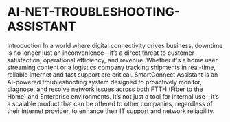 # AI-NET-TROUBLESHOOTING-ASSISTANT
Introduction
In a world where digital connectivity drives business, downtime is no longer just an 
inconvenience—it’s a direct threat to customer satisfaction, operational efficiency, and 
revenue. Whether it's a home user streaming content or a logistics company tracking 
shipments in real-time, reliable internet and fast support are critical.
SmartConnect Assistant is an AI-powered troubleshooting system designed to 
proactively monitor, diagnose, and resolve network issues across both FTTH (Fiber to 
the Home) and Enterprise environments. It’s not just a tool for internal use—it’s a 
scalable product that can be offered to other companies, regardless of their internet 
provider, to enhance their IT support and network reliability.
